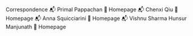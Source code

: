 




Correspondence
📬 Primal Pappachan 📜 Homepage
📬 Chenxi Qiu 📜 Homepage
📬 Anna Squicciarini 📜 Homepage
📬 Vishnu Sharma Hunsur Manjunath 📜 Homepage

